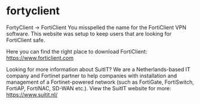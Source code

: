 # fortyclient

FortyClient -> FortiClient
You misspelled the name for the FortiClient VPN software.
This website was setup to keep users that are looking for FortiClient safe.

Here you can find the right place to download FortiClient: https://www.forticlient.com


Looking for more information about SuitIT?
We are a Netherlands-based IT company and Fortinet partner to help companies with installation and management of a Fortinet-powered network
(such as FortiGate, FortiSwitch, FortiAP, FortiNAC, SD-WAN etc.). View the SuitIT website for more: https://www.suitit.nl/
